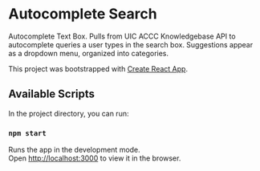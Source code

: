# Autocomplete Search

Autocomplete Text Box. Pulls from UIC ACCC Knowledgebase API to autocomplete queries a user types in the search box. Suggestions appear as a dropdown menu, organized into categories.


This project was bootstrapped with [Create React App](https://github.com/facebook/create-react-app).

## Available Scripts

In the project directory, you can run:

### `npm start`

Runs the app in the development mode.<br>
Open [http://localhost:3000](http://localhost:3000) to view it in the browser.
